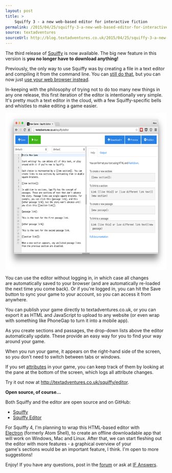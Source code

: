 ```yaml
---
layout: post
title: >
    Squiffy 3 - a new web-based editor for interactive fiction
permalink: /2015/04/25/squiffy-3-a-new-web-based-editor-for-interactive-fiction
source: textadventures
sourceUrl: http://blog.textadventures.co.uk/2015/04/25/squiffy-3-a-new-web-based-editor-for-interactive-fiction/
---
```

The third release of <a href="http://textadventures.co.uk/squiffy">Squiffy</a> is now available. The big new feature in this version is <strong>you no longer have to download anything!</strong>

Previously, the only way to use Squiffy was by creating a file in a text editor and compiling it from the command line. You can <a href="http://docs.textadventures.co.uk/squiffy/install.html">still do that</a>, but you can now just <a href="http://textadventures.co.uk/squiffy/editor">use your web browser instead</a>.

In-keeping with the philosophy of trying not to do too many new things in any one release, this first iteration of the editor is intentionally very simple. It's pretty much a text editor in the cloud, with a few Squiffy-specific bells and whistles to make editing a game easier.

<a href="/images/2015/textadventuresblog.files.wordpress.com-2015-04-screen-shot-2015-04-25-at-19-26-06.png"><img class="alignnone wp-image-2616 size-large" style="border:0 solid #000000;" src="/images/2015/textadventuresblog.files.wordpress.com-2015-04-screen-shot-2015-04-25-at-19-26-06.png?w=660" alt="Squiffy Editor" width="660" height="488" /></a>

You can use the editor without logging in, in which case all changes are automatically saved to your browser (and are automatically re-loaded the next time you come back). Or if you're logged in, you can hit the Save button to sync your game to your account, so you can access it from anywhere.

You can publish your game directly to textadventures.co.uk, or you can export it as HTML and JavaScript to upload to any website (or even wrap with something like PhoneGap to turn it into a mobile app).

As you create sections and passages, the drop-down lists above the editor automatically update. These provide an easy way for you to find your way around your game.

When you run your game, it appears on the right-hand side of the screen, so you don't need to switch between tabs or windows.

If you set <a href="http://docs.textadventures.co.uk/squiffy/attributes.html">attributes</a> in your game, you can keep track of them by looking at the pane at the bottom of the screen, which logs all attribute changes.

Try it out now at <a href="http://textadventures.co.uk/squiffy/editor">http://textadventures.co.uk/squiffy/editor</a>.

<strong>Open source, of course...</strong>

Both Squiffy and the editor are open source and on GitHub:
<ul>
	<li><a href="https://github.com/textadventures/squiffy">Squiffy</a></li>
	<li><a href="https://github.com/textadventures/squiffy-editor">Squiffy Editor</a></li>
</ul>
For Squiffy 4, I'm planning to wrap this HTML-based editor with <a href="http://electron.atom.io/">Electron</a> (formerly Atom Shell), to create an offline downloadable app that will work on Windows, Mac and Linux. After that, we can start fleshing out the editor with more features - a graphical overview of your game's sections would be an important feature, I think. I'm open to more suggestions!

Enjoy! If you have any questions, post in the <a href="http://forum.textadventures.co.uk/viewforum.php?f=24">forum</a> or ask at <a href="http://ifanswers.com">IF Answers</a>.